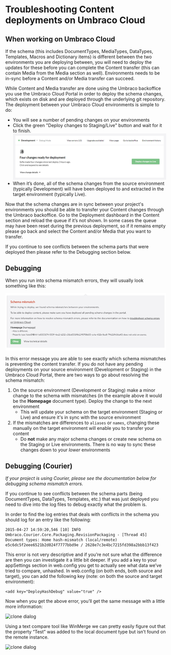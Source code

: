 # Troubleshooting Content deployments on Umbraco Cloud

## When working on Umbraco Cloud

If the schema (this includes DocumentTypes, MediaTypes, DataTypes, Templates, Macros and Dictionary items) is different between the two environments you are deploying between, you will need to deploy the updates for these before you can complete the Content transfer (this can contain Media from the Media section as well). Environments needs to be in-sync before a Content and/or Media transfer can succeed.

While Content and Media transfer are done using the Umbraco backoffice you use the Umbraco Cloud Portal in order to deploy the schema changes, which exists on disk and are deployed through the underlying git repository. The deployment between your Umbraco Cloud environments is simple to do:
 * You will see a number of pending changes on your environments
 * Click the green "Deploy changes to Staging/Live" button and wait for it to finish.
   ![Pending deployments](images/pending-deployments.png) 
 * When it’s done, all of the schema changes from the source environment (typically Development) will have been deployed to and extracted in the target environment (typically Live).

Now that the schema changes are in sync between your project's environments you should be able to transfer your Content changes through the Umbraco backoffice. Go to the Deployment dashboard in the Content section and reload the queue if it’s not shown. In some cases the queue may have been reset during the previous deployment, so if it remains empty please go back and select the Content and/or Media that you want to transfer.

If you continue to see conflicts between the schema parts that were deployed then please refer to the Debugging section below.

## Debugging

When you run into schema mismatch errors, they will usually look something like this:

![Schema Mismatch error message](images/schema-mismatch-on-transfer.png)

In this error message you are able to see exactly which schema mismatches is preventing the content transfer. If you do not have any pending deployments on your source environment (Development or Staging) in the Umbraco Cloud Portal, there are two ways to go about resolving the schema mismatch:

1. On the source environment (Development or Staging) make a minor change to the schema with mismatches (in the example above it would be the **Homepage** document type). Deploy the change to the next environment
    * This will update your schema on the target environment (Staging or Live) and ensure it's in sync with the source environment
2. If the mismatches are differences to `aliases` or `names`, changing these manually on the target environment will enable you to transfer your content
    * Do **not** make any major schema changes or create new schema on the Staging or Live environments. There is no way to sync these changes down to your *lower* environments

## Debugging (Courier)

*If your project is using Courier, please see the documentation below for debugging schema mismatch errors.*

If you continue to see conflicts between the schema parts (being DocumentTypes, DataTypes, Templates, etc.) that was just deployed you need to dive into the log files to debug exactly what the problem is.

In order to find the log entries that deals with conflicts in the schema you should log for an entry like the following:


    2015-04-27 14:59:20,546 [10] INFO  Umbraco.Courier.Core.Packaging.RevisionPackaging - [Thread 45] Document types: Home hash-mismatch (local/remote) e5c6dc5f2eee6521b2d024f7777bbd9e / 2628e7c3e4bc7215fd398a2bbb13f423

This error is not very descriptive and if you’re not sure what the difference are then you can investigate it a little bit deeper. If you add a key to your appSettings section in web.config you get to actually see what data we’ve tried to compare, unhashed.
In web.config (on both ends, both source and target), you can add the following key (note: on both the source and target environment):

    <add key="DeployHashDebug" value="true" />

Now when you get the above error, you’ll get the same message with a little more information:

![clone dialog](images/image07.png)

Using a text compare tool like WinMerge we can pretty easily figure out that the property “Test” was added to the local document type but isn’t found on the remote instance.

![clone dialog](images/image00.png)
